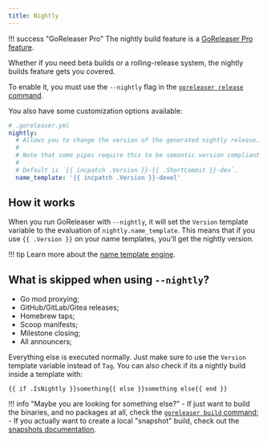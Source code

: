 ```yaml
---
title: Nightly
---
```


!!! success "GoReleaser Pro"
    The nightly build feature is a [GoReleaser Pro feature](/pro/).

Whether if you need beta builds or a rolling-release system, the nightly builds feature gets you covered.

To enable it, you must use the `--nightly` flag in the [`goreleaser release` command](/cmd/goreleaser_release/).

You also have some customization options available:

```yaml
# .goreleaser.yml
nightly:
  # Allows you to change the version of the generated nightly release.
  #
  # Note that some pipes require this to be semantic version compliant (nfpm, for example).
  #
  # Default is `{{ incpatch .Version }}-{{ .ShortCommit }}-dev`.
  name_template: '{{ incpatch .Version }}-devel'
```

## How it works

When you run GoReleaser with `--nightly`, it will set the `Version` template variable to the evaluation of `nightly.name_template`.
This means that if you use `{{ .Version }}` on your name templates, you'll get the nightly version.

!!! tip
    Learn more about the [name template engine](/customization/templates/).

## What is skipped when using `--nightly`?

- Go mod proxying;
- GitHub/GitLab/Gitea releases;
- Homebrew taps;
- Scoop manifests;
- Milestone closing;
- All announcers;

Everything else is executed normally. Just make sure to use the `Version` template variable instead of `Tag`.
You can also check if its a nightly build inside a template with:

```
{{ if .IsNightly }}something{{ else }}something else{{ end }}
```

!!! info "Maybe you are looking for something else?"
    - If just want to build the binaries, and no packages at all, check the [`goreleaser build` command](/cmd/goreleaser_build/);
    - If you actually want to create a local "snapshot" build, check out the [snapshots documentation](/customization/snapshots/).
